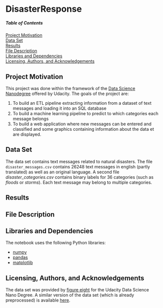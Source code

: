 # DisasterResponse

##### Table of Contents  
[Project Motivation](#project-Motivation)  
[Data Set](#data-set)  
[Results](#results)  
[File Description](#file-description)  
[Libraries and Dependencies](#libraries-and-Dependencies)  
[Licensing, Authors, and Acknowledgements](#licensing-authors-and-acknowledgements)  

## Project Motivation
This project was done within the framework of the [Data Science Nanodegree](https://www.udacity.com/course/data-scientist-nanodegree--nd025) offered by Udacity.
The goals of the project are:
1. To build an ETL pipeline extracting information from a dataset of text messages and loading it into an SQL database
2. To build a machine learning pipeline to predict to which categories each message belongs
3. To build a web application where new messages can be entered and classified and some 
graphics containing information about the data et are displayed.

## Data Set
The data set contains text messages related to natural disasters. The file 
`disaster_messages.csv` contains 26248 text messages in english (partly translated) as 
well as an original language. A second file *disaster_categories.csv* contains binary
labels for 36 categories (such as *floods* or *storms*). Each text message may belong
to multiple categories.

## Results

## File Description


## Libraries and Dependencies
The notebook uses the following Python libraries:
* [numpy](https://numpy.org)
* [pandas](https://pandas.pydata.org)
* [matplotlib](https://matplotlib.org)



## Licensing, Authors, and Acknowledgements
The data set was provided by [figure eight](https://www.figure-eight.com) for the 
Udacity Data Science Nano Degree. A similar version of the data set
(which is already preprocessed) is available 
[here](https://www.figure-eight.com/dataset/combined-disaster-response-data/).